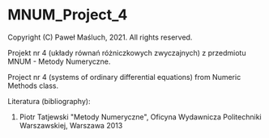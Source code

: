 # MNUM_Project_4

Copyright (C) Paweł Maśluch, 2021. All rights reserved.

Projekt nr 4 (układy równań różniczkowych zwyczajnych) z przedmiotu MNUM - Metody Numeryczne.

Project nr 4 (systems of ordinary differential equations) from Numeric Methods class.

Literatura (bibliography):
1) Piotr Tatjewski "Metody Numeryczne", Oficyna Wydawnicza Politechniki Warszawskiej, Warszawa 2013
